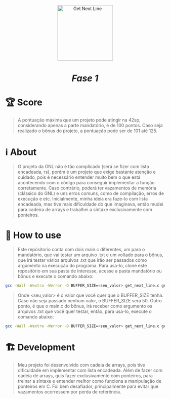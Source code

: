 <div align="center" >
  <img src="https://game.42sp.org.br/static/assets/achievements/get_next_linem.png" alt="Get Next Line" width="175" height="175">
  <h1><i>Fase 1</h1></i>

</div>

# :trophy: Score
> A pontuação máxima que um projeto pode atingir na 42sp, considerando apenas a parte mandatório, é de 100 pontos. Caso seja realizado o bônus do projeto, a pontuação pode ser de 101 até 125. 


# :information_source: About
> O projeto da GNL não é tão complicado (será se fizer com lista encadeada, rs), porém é um projeto que exige bastante atenção e cuidado, pois é necessário entender muito bem o que está acontecendo com o código para conseguir implementar a função corretamente. Caso contrário, poderá ter vazamentos de memória (clássico do GNL) e uns erros comuns, como de compilação, erros de execução e etc. Inicialmente, minha ideia era faze-lo com lista encadeada, mas tive mais dificuldade do que imaginava, então mudei para cadeira de arrays e trabalhei a síntaxe exclusivamente com ponteiros.


# :test_tube: How to use
> Este repósitorio conta com dois main.c diferentes, um para o mandatório, que vai testar um arquivo .txt e um voltado para o bônus, que irá testar vários arquivos .txt que irão ser passados como argumento na execução do programa. Para usa-lo, clone este repositório em sua pasta de interesse, acesse a pasta mandatório ou bônus e execute o comando abaixo:

```bash
gcc -Wall -Wextra -Werror -D BUFFER_SIZE=<seu_valor> get_next_line.c get_next_line_utils.c main.c && ./a.out
```

> Onde <seu_valor> é o valor que você quer que o BUFFER_SIZE tenha. Caso não seja passado nenhum valor, o BUFFER_SIZE será 50.
Outro ponto, é que o main.c do bônus, irá receber como argumento os arquivos .txt que você quer testar, então, para usa-lo, execute o comando abaixo:

```bash
gcc -Wall -Wextra -Werror -D BUFFER_SIZE=<seu_valor> get_next_line.c get_next_line_utils.c main_bonus.c && ./a.out <arquivo1.txt> <arquivo2.txt> <arquivo3.txt>
```


# :building_construction: Development
> Meu projeto foi desenvolvido com cadeia de arrays, pois tive dificuldade em implementar com lista encadeada. Além de fazer com cadeia de arrays, quis fazer exclusivamente com ponteiros, para treinar a síntaxe e entender melhor como funciona a manipulação de ponteiros em C. Foi bem desafiador, principalmente para evitar que vazamentos ocorressem por perda de referência.
